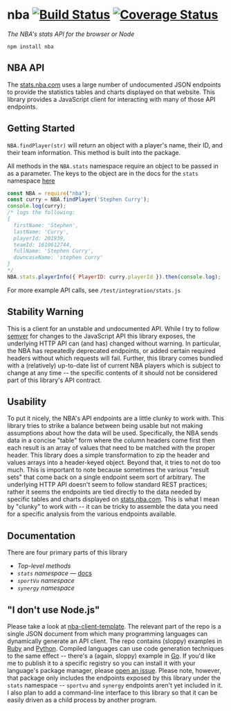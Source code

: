 # nba [![Build Status](https://travis-ci.org/bttmly/nba.svg?branch=master)](https://travis-ci.org/bttmly/nba) [![Coverage Status](https://coveralls.io/repos/bttmly/nba/badge.svg?branch=master&service=github)](https://coveralls.io/github/bttmly/nba?branch=master)
*The NBA's stats API for the browser or Node*

`npm install nba`

## NBA API
The [stats.nba.com](http://stats.nba.com) uses a large number of undocumented JSON endpoints to provide the statistics tables and charts displayed on that website. This library provides a JavaScript client for interacting with many of those API endpoints.

## Getting Started

`NBA.findPlayer(str)` will return an object with a player's name, their ID, and their team information. This method is built into the package.

All methods in the `NBA.stats` namespace require an object to be passed in as a parameter. The keys to the object are in the docs for the `stats` namespace [here](doc/stats.md)

```js
const NBA = require("nba");
const curry = NBA.findPlayer('Stephen Curry');
console.log(curry);
/* logs the following:
{
  firstName: 'Stephen',
  lastName: 'Curry',
  playerId: 201939,
  teamId: 1610612744,
  fullName: 'Stephen Curry',
  downcaseName: 'stephen curry'
}
*/
NBA.stats.playerInfo({ PlayerID: curry.playerId }).then(console.log);
```

For more example API calls, see `/test/integration/stats.js`

## Stability Warning
This is a client for an unstable and undocumented API. While I try to follow [semver](http://semver.org/) for changes to the JavaScript API this library exposes, the underlying HTTP API can (and has) changed without warning. In particular, the NBA has repeatedly deprecated endpoints, or added certain required headers without which requests will fail. Further, this library comes bundled with a (relatively) up-to-date list of current NBA players which is subject to change at any time -- the specific contents of it should not be considered part of this library's API contract.

## Usability
To put it nicely, the NBA's API endpoints are a little clunky to work with. This library tries to strike a balance between being usable but not making assumptions about how the data will be used. Specifically, the NBA sends data in a concise "table" form where the column headers come first then each result is an array of values that need to be matched with the proper header. This library does a simple transformation to zip the header and values arrays into a header-keyed object. Beyond that, it tries to not do too much. This is important to note because sometimes the various "result sets" that come back on a single endpoint seem sort of arbitrary. The underlying HTTP API doesn't seem to follow standard REST practices; rather it seems the endpoints are tied directly to the data needed by specific tables and charts displayed on [stats.nba.com](). This is what I mean by "clunky" to work with -- it can be tricky to assemble the data you need for a specific analysis from the various endpoints available.

## Documentation
There are four primary parts of this library
- *Top-level methods*
- *`stats` namespace* &mdash; [docs](https://github.com/bttmly/nba/blob/master/doc/stats.md)
- *`sportVu` namespace*
- *`synergy` namespace*

## "I don't use Node.js"
Please take a look at [nba-client-template](http://github.com/bttmly/nba-client-template). The relevant part of the repo is a single JSON document from which many programming languages can dynamically generate an API client. The repo contains (sloppy) examples in [Ruby](https://github.com/bttmly/nba-client-template/blob/master/example-clients/simple-client.rb) and [Python](https://github.com/bttmly/nba-client-template/blob/master/example-clients/simple-client.py). Compiled languages can use code generation techniques to the same effect -- there's a (again, sloppy) example in [Go](https://github.com/bttmly/nba-client-template/tree/master/example-clients/golang). If you'd like me to publish it to a specific registry so you can install it with your language's package manager, please [open an issue](http://github.com/bttmly/nba-client-template/issues). Please note, however, that package only includes  the endpoints exposed by this library under the `stats` namespace -- `sportvu` and `synergy` endpoints aren't yet included in it. I also plan to add a command-line interface to this library so that it can be easily driven as a child process by another program.

##
